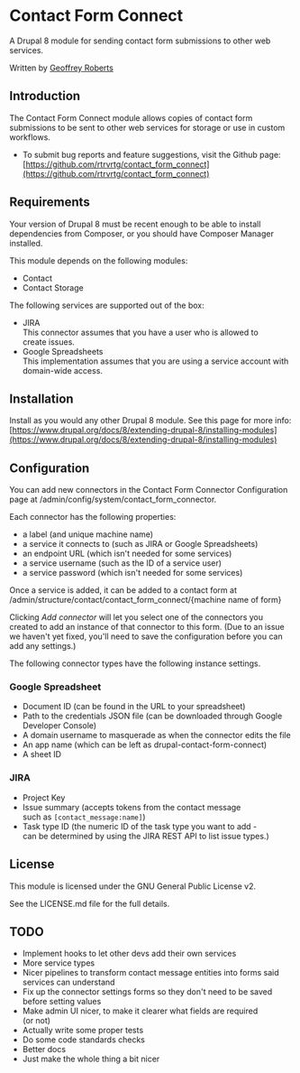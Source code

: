 # Contact Form Connect

A Drupal 8 module for sending contact form submissions to other web services.

Written by [Geoffrey Roberts](mailto:g.roberts@blackicemedia.com)

## Introduction

The Contact Form Connect module allows copies of contact form submissions
to be sent to other web services for storage or use in custom workflows.

* To submit bug reports and feature suggestions, visit the Github page:  
  [https://github.com/rtrvrtg/contact_form_connect](https://github.com/rtrvrtg/contact_form_connect)

## Requirements

Your version of Drupal 8 must be recent enough to be able to install
dependencies from Composer, or you should have Composer Manager installed.

This module depends on the following modules:

* Contact
* Contact Storage

The following services are supported out of the box:

* JIRA  
  This connector assumes that you have a user who is allowed to  
  create issues.
* Google Spreadsheets  
  This implementation assumes that you are using a service account with  
  domain-wide access.

## Installation

Install as you would any other Drupal 8 module. See this page
for more info: [https://www.drupal.org/docs/8/extending-drupal-8/installing-modules](https://www.drupal.org/docs/8/extending-drupal-8/installing-modules)

## Configuration

You can add new connectors in the Contact Form Connector Configuration page
at /admin/config/system/contact_form_connector.

Each connector has the following properties:

* a label (and unique machine name)
* a service it connects to (such as JIRA or Google Spreadsheets)
* an endpoint URL (which isn't needed for some services)
* a service username (such as the ID of a service user)
* a service password (which isn't needed for some services)

Once a service is added, it can be added to a contact form at /admin/structure/contact/contact_form_connect/{machine name of form}

Clicking *Add connector* will let you select one of the connectors you
created to add an instance of that connector to this form. (Due to an issue
we haven't yet fixed, you'll need to save the configuration before you can
add any settings.)

The following connector types have the following instance settings.

### Google Spreadsheet

* Document ID (can be found in the URL to your spreadsheet)
* Path to the credentials JSON file (can be downloaded through Google Developer Console)
* A domain username to masquerade as when the connector edits the file
* An app name (which can be left as drupal-contact-form-connect)
* A sheet ID

### JIRA

* Project Key
* Issue summary (accepts tokens from the contact message  
  such as `[contact_message:name]`)
* Task type ID (the numeric ID of the task type you want to add -  
  can be determined by using the JIRA REST API to list issue types.)

## License

This module is licensed under the GNU General Public License v2.

See the LICENSE.md file for the full details.

## TODO

* Implement hooks to let other devs add their own services
* More service types
* Nicer pipelines to transform contact message entities into forms said  
  services can understand
* Fix up the connector settings forms so they don't need to be saved  
  before setting values
* Make admin UI nicer, to make it clearer what fields are required  
  (or not)
* Actually write some proper tests
* Do some code standards checks
* Better docs
* Just make the whole thing a bit nicer
